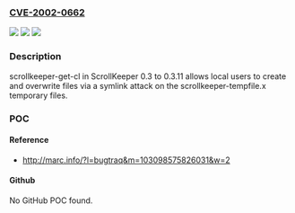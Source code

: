 ### [CVE-2002-0662](https://cve.mitre.org/cgi-bin/cvename.cgi?name=CVE-2002-0662)
![](https://img.shields.io/static/v1?label=Product&message=n%2Fa&color=blue)
![](https://img.shields.io/static/v1?label=Version&message=n%2Fa&color=blue)
![](https://img.shields.io/static/v1?label=Vulnerability&message=n%2Fa&color=brighgreen)

### Description

scrollkeeper-get-cl in ScrollKeeper 0.3 to 0.3.11 allows local users to create and overwrite files via a symlink attack on the scrollkeeper-tempfile.x temporary files.

### POC

#### Reference
- http://marc.info/?l=bugtraq&m=103098575826031&w=2

#### Github
No GitHub POC found.

